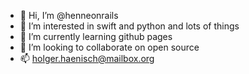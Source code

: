 - 👋 Hi, I’m @henneonrails
- 👀 I’m interested in swift and python and lots of things 
- 🌱 I’m currently learning github pages
- 💞️ I’m looking to collaborate on open source
- 📫 holger.haenisch@mailbox.org

<!---
henneonrails/henneonrails is a ✨ special ✨ repository because its `README.md` (this file) appears on your GitHub profile.
You can click the Preview link to take a look at your changes.
--->
